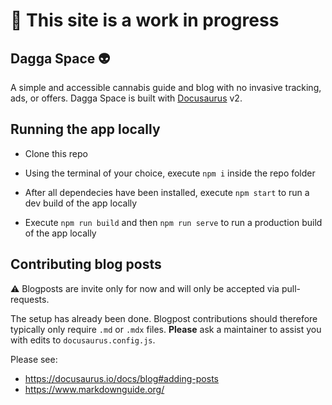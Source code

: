 # 🚧 This site is a work in progress

## Dagga Space 👽

A simple and accessible cannabis guide and blog with no invasive tracking, ads, or offers. Dagga Space is built with [Docusaurus](https://docusaurus.io/) v2.

## Running the app locally

- Clone this repo

- Using the terminal of your choice, execute `npm i` inside the repo folder
- After all dependecies have been installed, execute `npm start` to run a dev build of the app locally
- Execute `npm run build` and then `npm run serve` to run a production build of the app locally

## Contributing blog posts

⚠️ Blogposts are invite only for now and will only be accepted via pull-requests.

The setup has already been done. Blogpost contributions should therefore typically only require `.md` or `.mdx` files. **Please** ask a maintainer to assist you with edits to `docusaurus.config.js`.

Please see:

- https://docusaurus.io/docs/blog#adding-posts
- https://www.markdownguide.org/
